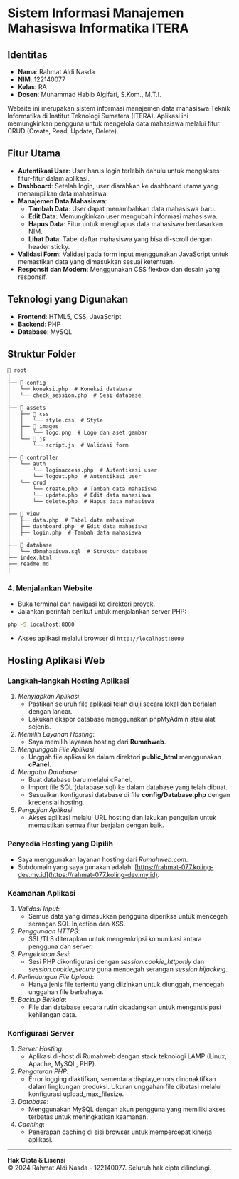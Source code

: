 # Sistem Informasi Manajemen Mahasiswa Informatika ITERA

## Identitas
- **Nama**: Rahmat Aldi Nasda
- **NIM**: 122140077
- **Kelas**: RA
- **Dosen**: Muhammad Habib Algifari, S.Kom., M.T.I.

Website ini merupakan sistem informasi manajemen data mahasiswa Teknik Informatika di Institut Teknologi Sumatera (ITERA). Aplikasi ini memungkinkan pengguna untuk mengelola data mahasiswa melalui fitur CRUD (Create, Read, Update, Delete).

## Fitur Utama
- **Autentikasi User**: User harus login terlebih dahulu untuk mengakses fitur-fitur dalam aplikasi.
- **Dashboard**: Setelah login, user diarahkan ke dashboard utama yang menampilkan data mahasiswa.
- **Manajemen Data Mahasiswa**:
  - **Tambah Data**: User dapat menambahkan data mahasiswa baru.
  - **Edit Data**: Memungkinkan user mengubah informasi mahasiswa.
  - **Hapus Data**: Fitur untuk menghapus data mahasiswa berdasarkan NIM.
  - **Lihat Data**: Tabel daftar mahasiswa yang bisa di-scroll dengan header sticky.
- **Validasi Form**: Validasi pada form input menggunakan JavaScript untuk memastikan data yang dimasukkan sesuai ketentuan.
- **Responsif dan Modern**: Menggunakan CSS flexbox dan desain yang responsif.

## Teknologi yang Digunakan
- **Frontend**: HTML5, CSS, JavaScript
- **Backend**: PHP
- **Database**: MySQL

## Struktur Folder
```
📂 root
│
├── 📂 config
│   └── koneksi.php  # Koneksi database
│   └── check_session.php  # Sesi database
│
├── 📂 assets
│   ├── 📂 css
│   │   └── style.css  # Style
│   ├── 📂 images
│   │   └── logo.png  # Logo dan aset gambar
│   └── 📂 js
│       └── script.js  # Validasi form
│
├── 📂 controller
│   └── auth 
│       └── loginaccess.php  # Autentikasi user
│       └── logout.php  # Autentikasi user
│   └── crud
│       └── create.php  # Tambah data mahasiswa
│       └── update.php  # Edit data mahasiswa
│       └── delete.php  # Hapus data mahasiswa
│
├── 📂 view
│   ├── data.php  # Tabel data mahasiswa
│   ├── dashboard.php  # Edit data mahasiswa
│   ├── login.php  # Tambah data mahasiswa
│
├── 📂 database
│   └── dbmahasiswa.sql  # Struktur database
├── index.html
├── readme.md
│
```

### 4. Menjalankan Website
- Buka terminal dan navigasi ke direktori proyek.
- Jalankan perintah berikut untuk menjalankan server PHP:

```bash
php -S localhost:8000
```

- Akses aplikasi melalui browser di `http://localhost:8000`

## Hosting Aplikasi Web
### Langkah-langkah Hosting Aplikasi
1. *Menyiapkan Aplikasi*:  
   - Pastikan seluruh file aplikasi telah diuji secara lokal dan berjalan dengan lancar.  
   - Lakukan ekspor database menggunakan phpMyAdmin atau alat sejenis.  
2. *Memilih Layanan Hosting*:  
   - Saya memilih layanan hosting dari **Rumahweb**.  
3. *Mengunggah File Aplikasi*:  
   - Unggah file aplikasi ke dalam direktori **public_html** menggunakan **cPanel**.  
4. *Mengatur Database*:  
   - Buat database baru melalui cPanel.  
   - Import file SQL (database.sql) ke dalam database yang telah dibuat.  
   - Sesuaikan konfigurasi database di file **config/Database.php** dengan kredensial hosting.  
5. *Pengujian Aplikasi*:  
   - Akses aplikasi melalui URL hosting dan lakukan pengujian untuk memastikan semua fitur berjalan dengan baik.

### Penyedia Hosting yang Dipilih
- Saya menggunakan layanan hosting dari *Rumahweb.com*.
- Subdomain yang saya gunakan adalah: [https://rahmat-077.koling-dev.my.id](https://rahmat-077.koling-dev.my.id).

### Keamanan Aplikasi
1. *Validasi Input*:  
   - Semua data yang dimasukkan pengguna diperiksa untuk mencegah serangan SQL Injection dan XSS.  
2. *Penggunaan HTTPS*:  
   - SSL/TLS diterapkan untuk mengenkripsi komunikasi antara pengguna dan server.  
3. *Pengelolaan Sesi*:  
   - Sesi PHP dikonfigurasi dengan *session.cookie_httponly* dan *session.cookie_secure* guna mencegah serangan *session hijacking*.  
4. *Perlindungan File Upload*:  
   - Hanya jenis file tertentu yang diizinkan untuk diunggah, mencegah unggahan file berbahaya.  
5. *Backup Berkala*:  
   - File dan database secara rutin dicadangkan untuk mengantisipasi kehilangan data.

### Konfigurasi Server
1. *Server Hosting*:
   - Aplikasi di-host di Rumahweb dengan stack teknologi LAMP (Linux, Apache, MySQL, PHP).
2. *Pengaturan PHP*:
   - Error logging diaktifkan, sementara display_errors dinonaktifkan dalam lingkungan produksi. Ukuran unggahan file dibatasi melalui konfigurasi upload_max_filesize.
3. *Database*:
   - Menggunakan MySQL dengan akun pengguna yang memiliki akses terbatas untuk meningkatkan keamanan.
4. *Caching*:
   - Penerapan caching di sisi browser untuk mempercepat kinerja aplikasi.

---
**Hak Cipta & Lisensi**  
&copy; 2024 Rahmat Aldi Nasda - 122140077. Seluruh hak cipta dilindungi.


